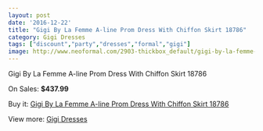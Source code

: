 ```yaml
---
layout: post
date: '2016-12-22'
title: "Gigi By La Femme A-line Prom Dress With Chiffon Skirt 18786"
category: Gigi Dresses
tags: ["discount","party","dresses","formal","gigi"]
image: http://www.neoformal.com/2903-thickbox_default/gigi-by-la-femme-a-line-prom-dress-with-chiffon-skirt-18786.jpg
---
```

Gigi By La Femme A-line Prom Dress With Chiffon Skirt 18786

On Sales: **$437.99**
<a href="https://www.neoformal.com/en/gigi-dresses/1077-gigi-by-la-femme-a-line-prom-dress-with-chiffon-skirt-18786.html"><amp-img layout="responsive" width="600" height="600" src="//www.neoformal.com/2903-thickbox_default/gigi-by-la-femme-a-line-prom-dress-with-chiffon-skirt-18786.jpg" alt="Gigi By La Femme A-line Prom Dress With Chiffon Skirt 18786 0" /></a>
<a href="https://www.neoformal.com/en/gigi-dresses/1077-gigi-by-la-femme-a-line-prom-dress-with-chiffon-skirt-18786.html"><amp-img layout="responsive" width="600" height="600" src="//www.neoformal.com/2904-thickbox_default/gigi-by-la-femme-a-line-prom-dress-with-chiffon-skirt-18786.jpg" alt="Gigi By La Femme A-line Prom Dress With Chiffon Skirt 18786 1" /></a>

Buy it: [Gigi By La Femme A-line Prom Dress With Chiffon Skirt 18786](https://www.neoformal.com/en/gigi-dresses/1077-gigi-by-la-femme-a-line-prom-dress-with-chiffon-skirt-18786.html "Gigi By La Femme A-line Prom Dress With Chiffon Skirt 18786")

View more: [Gigi Dresses](https://www.neoformal.com/en/11-gigi-dresses "Gigi Dresses")